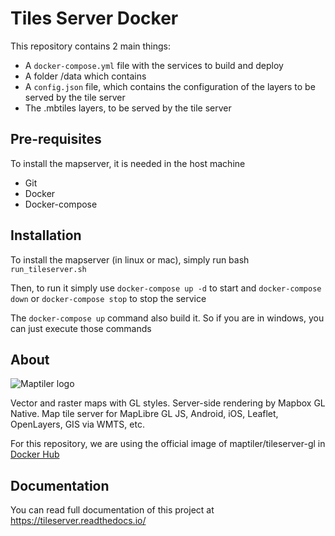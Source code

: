 # Tiles Server Docker
This repository contains 2 main things:
- A `docker-compose.yml` file with the services to build and deploy
- A folder /data which contains
 - A `config.json` file, which contains the configuration of the layers to be served by the tile server
 - The .mbtiles layers, to be served by the tile server

## Pre-requisites
To install the mapserver, it is needed in the host machine
- Git
- Docker
- Docker-compose

## Installation
To install the mapserver (in linux or mac), simply run bash `run_tileserver.sh`

Then, to run it simply use `docker-compose up -d` to start
and `docker-compose down` or `docker-compose stop` to stop the service

The `docker-compose up` command also build it. So if you are in windows, you can just execute those commands

## About
![Maptiler logo](https://www.maptiler.com/styles/style/logo/maptiler-logo-adaptive.svg?123#maptilerLogo)

Vector and raster maps with GL styles. Server-side rendering by Mapbox GL Native. Map tile server for MapLibre GL JS, Android, iOS, Leaflet, OpenLayers, GIS via WMTS, etc.

For this repository, we are using the official image of maptiler/tileserver-gl in [Docker Hub](https://hub.docker.com/r/maptiler/tileserver-gl)

## Documentation
You can read full documentation of this project at https://tileserver.readthedocs.io/